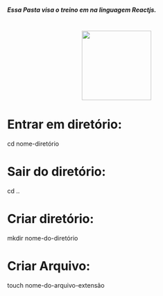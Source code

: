 ##### Essa Pasta visa o treino em na linguagem Reactjs.

<div align="center" style="display: inline_block"><br>
      
   <img  height="160em" src="https://cdn.jsdelivr.net/gh/devicons/devicon/icons/react/react-original.svg" />
           
</div>


# Entrar em diretório:
cd nome-diretório

# Sair do diretório:
cd ..

# Criar diretório:
mkdir nome-do-diretório

# Criar Arquivo:
touch nome-do-arquivo-extensão